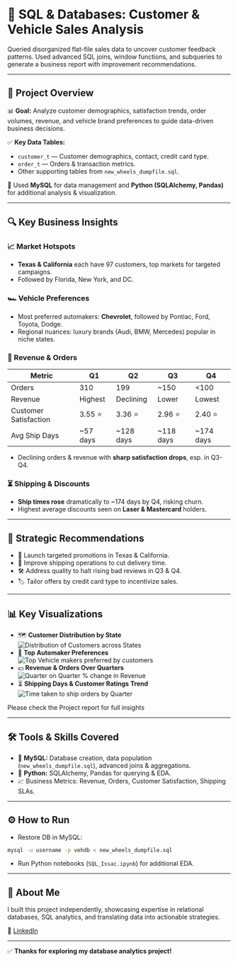 # 🚗 SQL & Databases: Customer & Vehicle Sales Analysis
Queried disorganized flat-file sales data to uncover customer feedback patterns. Used advanced SQL joins, window functions, and subqueries to generate a business report with improvement recommendations.

---

## 🚀 Project Overview
📊 **Goal:** Analyze customer demographics, satisfaction trends, order volumes, revenue, and vehicle brand preferences to guide data-driven business decisions.

✅ **Key Data Tables:** 
- `customer_t` — Customer demographics, contact, credit card type.
- `order_t` — Orders & transaction metrics.
- Other supporting tables from `new_wheels_dumpfile.sql`.

📝 Used **MySQL** for data management and **Python (SQLAlchemy, Pandas)** for additional analysis & visualization.

---

## 🔍 Key Business Insights
### 📈 Market Hotspots
- **Texas & California** each have 97 customers, top markets for targeted campaigns.
- Followed by Florida, New York, and DC.

### 🏎️ Vehicle Preferences
- Most preferred automakers: **Chevrolet**, followed by Pontiac, Ford, Toyota, Dodge.
- Regional nuances: luxury brands (Audi, BMW, Mercedes) popular in niche states.

### 💸 Revenue & Orders
| Metric                  | Q1         | Q2         | Q3         | Q4         |
|--------------------------|------------|------------|------------|------------|
| Orders                   | 310        | 199        | ~150       | <100       |
| Revenue                  | Highest    | Declining  | Lower      | Lowest     |
| Customer Satisfaction    | 3.55 ⭐    | 3.36 ⭐    | 2.96 ⭐    | 2.40 ⭐    |
| Avg Ship Days            | ~57 days   | ~128 days  | ~118 days  | ~174 days  |

- Declining orders & revenue with **sharp satisfaction drops**, esp. in Q3-Q4.

### ⏳ Shipping & Discounts
- **Ship times rose** dramatically to ~174 days by Q4, risking churn.
- Highest average discounts seen on **Laser & Mastercard** holders.

---

## 💼 Strategic Recommendations
- 📍 Launch targeted promotions in Texas & California.
- 🎯 Improve shipping operations to cut delivery time.
- 🛠️ Address quality to halt rising bad reviews in Q3 & Q4.
- 🏷️ Tailor offers by credit card type to incentivize sales.

---

## 📊 Key Visualizations
- 🗺️ **Customer Distribution by State**
![Distribution of Customers across States](https://github.com/user-attachments/assets/0bc824e2-5902-45d0-9184-b5b61f182346)
- 🚗 **Top Automaker Preferences**
![Top Vehicle makers preferred by customers](https://github.com/user-attachments/assets/f7faebba-04b4-4409-b931-4ee887097edd)
- 💵 **Revenue & Orders Over Quarters**
![Quarter on Quarter % change in Revenue](https://github.com/user-attachments/assets/c66528a5-e8fb-4bbf-b711-a708d20713d0)
- ⏳ **Shipping Days & Customer Ratings Trend**
![Time taken to ship orders by Quarter](https://github.com/user-attachments/assets/63ec7c1e-a92b-4a23-af70-fe88d6ef7b52)

Please check the Project report for full insights

---

## 🛠️ Tools & Skills Covered
- 🐬 **MySQL:** Database creation, data population (`new_wheels_dumpfile.sql`), advanced joins & aggregations.
- 🐍 **Python:** SQLAlchemy, Pandas for querying & EDA.
- 📈 Business Metrics: Revenue, Orders, Customer Satisfaction, Shipping SLAs.

---

## ⚙️ How to Run
- Restore DB in MySQL:  
```bash
mysql -u username -p vehdb < new_wheels_dumpfile.sql
```
- Run Python notebooks (`SQL_Issac.ipynb`) for additional EDA.

---

## 🤝 About Me
I built this project independently, showcasing expertise in relational databases, SQL analytics, and translating data into actionable strategies.

🔗 [LinkedIn](https://linkedin.com/in/yourprofile)

---

✅ **Thanks for exploring my database analytics project!**
